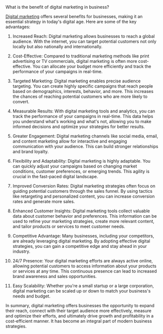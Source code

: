 What is the benefit of digital marketing in business?

[Digital marketing](https://weboin.com/) offers several benefits for businesses, making it an essential strategy in today's digital age. Here are some of the key advantages:

1. Increased Reach: Digital marketing allows businesses to reach a global audience. With the internet, you can target potential customers not only locally but also nationally and internationally.

2. Cost-Effective: Compared to traditional marketing methods like print advertising or TV commercials, digital marketing is often more cost-effective. You can allocate your budget more efficiently and track the performance of your campaigns in real-time.

3. Targeted Marketing: Digital marketing enables precise audience targeting. You can create highly specific campaigns that reach people based on demographics, interests, behavior, and more. This increases the chances of reaching potential customers who are more likely to convert.

4. Measurable Results: With digital marketing tools and analytics, you can track the performance of your campaigns in real-time. This data helps you understand what's working and what's not, allowing you to make informed decisions and optimize your strategies for better results.

5. Greater Engagement: Digital marketing channels like social media, email, and content marketing allow for interactive and engaging communication with your audience. This can build stronger relationships and brand loyalty.

6. Flexibility and Adaptability: Digital marketing is highly adaptable. You can quickly adjust your campaigns based on changing market conditions, customer preferences, or emerging trends. This agility is crucial in the fast-paced digital landscape.

7. Improved Conversion Rates: Digital marketing strategies often focus on guiding potential customers through the sales funnel. By using tactics like retargeting and personalized content, you can increase conversion rates and generate more sales.

8. Enhanced Customer Insights: Digital marketing tools collect valuable data about customer behavior and preferences. This information can be used to refine your marketing strategies, create more relevant content, and tailor products or services to meet customer needs.

9. Competitive Advantage: Many businesses, including your competitors, are already leveraging digital marketing. By adopting effective digital strategies, you can gain a competitive edge and stay ahead in your industry.

10. 24/7 Presence: Your digital marketing efforts are always active online, allowing potential customers to access information about your products or services at any time. This continuous presence can lead to increased brand awareness and sales opportunities.

11. Easy Scalability: Whether you're a small startup or a large corporation, digital marketing can be scaled up or down to match your business's needs and budget.

In summary, digital marketing offers businesses the opportunity to expand their reach, connect with their target audience more effectively, measure and optimize their efforts, and ultimately drive growth and profitability in a cost-efficient manner. It has become an integral part of modern business strategies.
